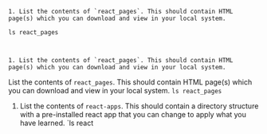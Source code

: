 ```
1. List the contents of `react_pages`. This should contain HTML page(s) which you can download and view in your local system.

ls react_pages



1. List the contents of `react_pages`. This should contain HTML page(s) which you can download and view in your local system.
```

List the contents of `react_pages`. This should contain HTML page(s) which you can download and view in your local system.
`ls react_pages`

1. List the contents of `react-apps`. This should contain a directory structure with a pre-installed react app that you can change to apply what you have learned.
`ls react